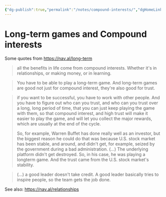 ```yaml
---
{"dg-publish":true,"permalink":"/notes/compound-interests/","dgHomeLink":true,"dgPassFrontmatter":false}
---
```


# Long-term games and Compound interests

Some quotes from <https://nav.al/long-term>

> all the benefits in life come from compound interests. Whether it's in relationships, or making money, or in learning.

> You have to be able to play a long-term game. And long-term games are good not just for compound interest, they're also good for trust.

> if you want to be successful, you have to work with other people. And you have to figure out who can you trust, and who can you trust over a long, long period of time, that you can just keep playing the game with them, so that compound interest, and high trust will make it easier to play the game, and will let you collect the major rewards, which are usually at the end of the cycle.
>
> So, for example, Warren Buffet has done really well as an investor, but the biggest reason he could do that was because U.S. stock market has been stable, and around, and didn't get, for example, seized by the government during a bad administration. (...) The underlying platform didn't get destroyed. So, in his case, he was playing a longterm game. And the trust came from the U.S. stock market's stability.


> (...) a good leader doesn't take credit. A good leader basically tries to inspire people, so the team gets the job done.


See also: <https://nav.al/relationships>